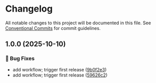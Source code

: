 # Changelog

All notable changes to this project will be documented in this file. See
[Conventional Commits](https://conventionalcommits.org) for commit guidelines.

## 1.0.0 (2025-10-10)

### 🐞 Bug Fixes

* add workflow; trigger first release ([9b0f2e3](https://github.com/Fivegen-LLC/sdwan-agent/commit/9b0f2e3615d4095003c99810cf0754f2a0de97b1))
* add workflow; trigger first release ([59626c2](https://github.com/Fivegen-LLC/sdwan-agent/commit/59626c2532810da29227ffe757dfe9f27671c719))
